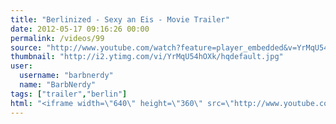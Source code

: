 ```yaml
---
title: "Berlinized - Sexy an Eis - Movie Trailer"
date: 2012-05-17 09:16:26 00:00
permalink: /videos/99
source: "http://www.youtube.com/watch?feature=player_embedded&v=YrMqU54hOXk"
thumbnail: "http://i2.ytimg.com/vi/YrMqU54hOXk/hqdefault.jpg"
user:
  username: "barbnerdy"
  name: "BarbNerdy"
tags: ["trailer","berlin"]
html: "<iframe width=\"640\" height=\"360\" src=\"http://www.youtube.com/embed/YrMqU54hOXk?wmode=transparent&fs=1&feature=oembed\" frameborder=\"0\" allowfullscreen></iframe>"
---
```


